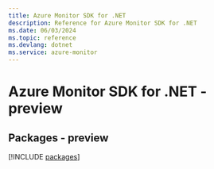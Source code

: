 ```yaml
---
title: Azure Monitor SDK for .NET
description: Reference for Azure Monitor SDK for .NET
ms.date: 06/03/2024
ms.topic: reference
ms.devlang: dotnet
ms.service: azure-monitor
---
```

# Azure Monitor SDK for .NET - preview
## Packages - preview
[!INCLUDE [packages](monitor-index.md)]
